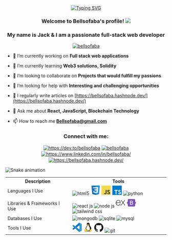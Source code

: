 
<p align="center">
<a href="https://git.io/typing-svg"><img src="https://readme-typing-svg.demolab.com?font=Fira+Code&pause=1000&color=222CE9&center=true&vCenter=true&width=438&lines=Coding.+Debugging.+Snoring.+Loop." alt="Typing SVG" /></a>
</p>




<h3 align="center">
  Welcome to Bellsofaba's profile!
  <img src="https://media.giphy.com/media/hvRJCLFzcasrR4ia7z/giphy.gif" width="28">
</h3>
<h3 align="center">My name is Jack & I am a passionate full-stack web developer</h3>



<p align="center"> <a href="https://twitter.com/bellsofaba" target="blank"><img src="https://img.shields.io/twitter/follow/bellsofaba?logo=twitter&style=for-the-badge" alt="bellsofaba" /></a> </p>

- 🔭 I’m currently working on **Full stack web applications**

- 🌱 I’m currently learning **Web3 solutions, Solidity**

- 👯 I’m looking to collaborate on **Projects that would fulfill my passions**

- 🤝 I’m looking for help with **Interesting and challenging opportunities**

- 📝 I regularly write articles on [https://bellsofaba.hashnode.dev/](https://bellsofaba.hashnode.dev/)

- 💬 Ask me about **React, JavaScript, Blockchain Technology**

- 📫 How to reach me **Bellsofaba@gmail.com**


<!-- BLOG-POST-LIST:START -->
<!-- BLOG-POST-LIST:END -->

<h3 align="center">Connect with me:</h3>
<p align="center">
<a href="https://dev.to/https://dev.to/bellsofaba" target="blank"><img align="center" src="https://raw.githubusercontent.com/rahuldkjain/github-profile-readme-generator/master/src/images/icons/Social/devto.svg" alt="https://dev.to/bellsofaba" height="30" width="40" /></a>
<a href="https://twitter.com/bellsofaba" target="blank"><img align="center" src="https://raw.githubusercontent.com/rahuldkjain/github-profile-readme-generator/master/src/images/icons/Social/twitter.svg" alt="bellsofaba" height="30" width="40" /></a>
<a href="https://linkedin.com/in/https://www.linkedin.com/in/bellsofaba/" target="blank"><img align="center" src="https://raw.githubusercontent.com/rahuldkjain/github-profile-readme-generator/master/src/images/icons/Social/linked-in-alt.svg" alt="https://www.linkedin.com/in/bellsofaba/" height="30" width="40" /></a>
<a href="https://hashnode.com/https://bellsofaba.hashnode.dev/" target="blank"><img align="center" src="https://raw.githubusercontent.com/rahuldkjain/github-profile-readme-generator/master/src/images/icons/Social/hashnode.svg" alt="https://bellsofaba.hashnode.dev/" height="30" width="40" /></a>
</p>


![Snake animation](https://github.com/thepiyushmalhotra/thepiyushmalhotra/blob/output/github-contribution-grid-snake.svg)



<table align=center>
<tr>
<th>Description</th>
<th>Tools</th>
</tr>
<tr>
<td>Languages I Use</td>
<td><img  src='https://www.vectorlogo.zone/logos/w3_html5/w3_html5-icon.svg'  alt='html5'  height='30'> <img  src='https://raw.githubusercontent.com/devicons/devicon/master/icons/css3/css3-original.svg'  alt='css3'  height='30'> <img  src='https://raw.githubusercontent.com/devicons/devicon/master/icons/javascript/javascript-original.svg'  alt='javascript'  height='30'> <img src="https://raw.githubusercontent.com/devicons/devicon/master/icons/typescript/typescript-original.svg" alt="typescript" title="TypeScript" height="30" /> <img  src='https://www.vectorlogo.zone/logos/python/python-icon.svg'  alt='python'  height='30'>  </td>
  
</tr>
  
<tr>
<td>Libraries & Frameworks I Use</td>
<td><img  src='https://www.vectorlogo.zone/logos/reactjs/reactjs-icon.svg'  alt='react js'  height='30'>  <img  src='https://www.vectorlogo.zone/logos/nodejs/nodejs-icon.svg'  alt='node js'  height='30'> <img  src='https://raw.githubusercontent.com/devicons/devicon/master/icons/express/express-original.svg'  alt='express js'  width='30'> <img  src='https://raw.githubusercontent.com/devicons/devicon/master/icons/bootstrap/bootstrap-plain.svg'  alt='bootstrap'  height='30'> <img  src='https://www.vectorlogo.zone/logos/tailwindcss/tailwindcss-icon.svg'  alt='tailwind css'  height='30'></td>
</tr>
<tr>
<td>Databases I Use</td>
<td><img  src='https://www.vectorlogo.zone/logos/mongodb/mongodb-icon.svg'  alt='mongodb'  height='35'> <img  src='https://www.vectorlogo.zone/logos/sqlite/sqlite-icon.svg'  alt='sqlite'  height='30'> <img  src='https://www.vectorlogo.zone/logos/mysql/mysql-official.svg'  alt='mysql'  height='35'></td>
</tr>
<tr>
<td>Tools I Use</td>
<td><img  src='https://raw.githubusercontent.com/devicons/devicon/master/icons/vscode/vscode-original.svg'  alt='visualstudiocode'  height='30'> <img  src='https://raw.githubusercontent.com/devicons/devicon/master/icons/linux/linux-original.svg'  alt='linux'  height='30'> <img src="https://raw.githubusercontent.com/devicons/devicon/master/icons/github/github-original.svg" alt="github" title="GitHub" height="30" /> <img  src='https://www.vectorlogo.zone/logos/git-scm/git-scm-icon.svg'  alt='git'  height='30'></td>
</tr>

</table>






